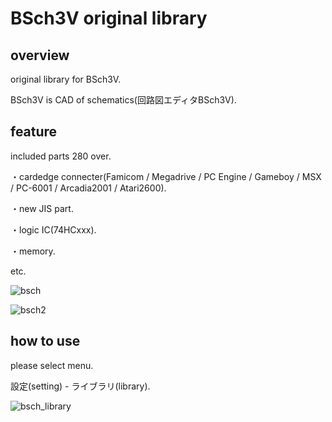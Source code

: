 # BSch3V original library

## overview

original library for BSch3V.

BSch3V is CAD of schematics(回路図エディタBSch3V).

## feature

included parts 280 over.

・cardedge connecter(Famicom / Megadrive / PC Engine / Gameboy / MSX / PC-6001 / Arcadia2001 / Atari2600).

・new JIS part.

・logic IC(74HCxxx).

・memory.

etc.

![bsch](https://user-images.githubusercontent.com/5597377/136212846-b60715c2-c8dc-49f7-b355-56c606ed71b1.png)

![bsch2](https://user-images.githubusercontent.com/5597377/136323493-1eb8a512-421b-4b12-a20a-a7f7409f48bd.png)


## how to use

please select menu.

設定(setting) - ライブラリ(library). 

![bsch_library](https://user-images.githubusercontent.com/5597377/136212857-5eb969d9-c9f3-4b1d-af7a-fa736b46b057.png)
